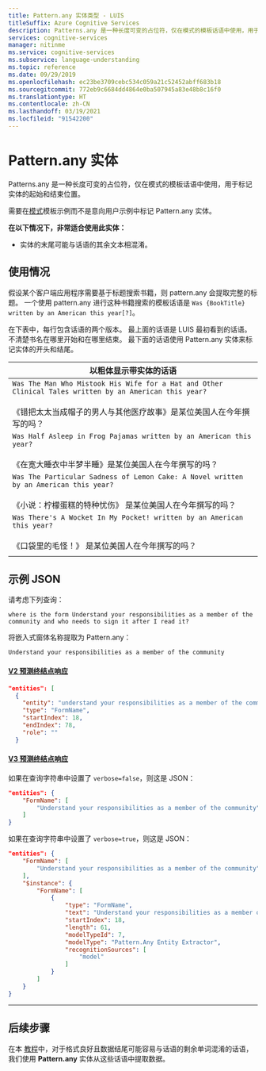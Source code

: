 ```yaml
---
title: Pattern.any 实体类型 - LUIS
titleSuffix: Azure Cognitive Services
description: Patterns.any 是一种长度可变的占位符，仅在模式的模板话语中使用，用于标记实体的起始和结束位置。
services: cognitive-services
manager: nitinme
ms.service: cognitive-services
ms.subservice: language-understanding
ms.topic: reference
ms.date: 09/29/2019
ms.openlocfilehash: ec23be3709cebc534c059a21c52452abff683b18
ms.sourcegitcommit: 772eb9c6684dd4864e0ba507945a83e48b8c16f0
ms.translationtype: HT
ms.contentlocale: zh-CN
ms.lasthandoff: 03/19/2021
ms.locfileid: "91542200"
---
```

# <a name="patternany-entity"></a>Pattern.any 实体

Patterns.any 是一种长度可变的占位符，仅在模式的模板话语中使用，用于标记实体的起始和结束位置。  

需要在[模式](luis-how-to-model-intent-pattern.md)模板示例而不是意向用户示例中标记 Pattern.any 实体。

**在以下情况下，非常适合使用此实体：**

* 实体的末尾可能与话语的其余文本相混淆。

## <a name="usage"></a>使用情况

假设某个客户端应用程序需要基于标题搜索书籍，则 pattern.any 会提取完整的标题。 一个使用 pattern.any 进行这种书籍搜索的模板话语是 `Was {BookTitle} written by an American this year[?]`。

在下表中，每行包含话语的两个版本。 最上面的话语是 LUIS 最初看到的话语。 不清楚书名在哪里开始和在哪里结束。 最下面的话语使用 Pattern.any 实体来标记实体的开头和结尾。

|以粗体显示带实体的话语|
|--|
|`Was The Man Who Mistook His Wife for a Hat and Other Clinical Tales written by an American this year?`<br><br>《错把太太当成帽子的男人与其他医疗故事》是某位美国人在今年撰写的吗？ |
|`Was Half Asleep in Frog Pajamas written by an American this year?`<br><br>《在宽大睡衣中半梦半睡》是某位美国人在今年撰写的吗？ |
|`Was The Particular Sadness of Lemon Cake: A Novel written by an American this year?`<br><br>《小说：柠檬蛋糕的特种忧伤》  是某位美国人在今年撰写的吗？|
|`Was There's A Wocket In My Pocket! written by an American this year?`<br><br>《口袋里的毛怪！》  是某位美国人在今年撰写的吗？|
||



## <a name="example-json"></a>示例 JSON

请考虑下列查询：

`where is the form Understand your responsibilities as a member of the community and who needs to sign it after I read it?`

将嵌入式窗体名称提取为 Pattern.any：

`Understand your responsibilities as a member of the community`

#### <a name="v2-prediction-endpoint-response"></a>[V2 预测终结点响应](#tab/V2)

```JSON
"entities": [
  {
    "entity": "understand your responsibilities as a member of the community",
    "type": "FormName",
    "startIndex": 18,
    "endIndex": 78,
    "role": ""
  }
```


#### <a name="v3-prediction-endpoint-response"></a>[V3 预测终结点响应](#tab/V3)

如果在查询字符串中设置了 `verbose=false`，则这是 JSON：

```json
"entities": {
    "FormName": [
        "Understand your responsibilities as a member of the community"
    ]
}
```

如果在查询字符串中设置了 `verbose=true`，则这是 JSON：

```json
"entities": {
    "FormName": [
        "Understand your responsibilities as a member of the community"
    ],
    "$instance": {
        "FormName": [
            {
                "type": "FormName",
                "text": "Understand your responsibilities as a member of the community",
                "startIndex": 18,
                "length": 61,
                "modelTypeId": 7,
                "modelType": "Pattern.Any Entity Extractor",
                "recognitionSources": [
                    "model"
                ]
            }
        ]
    }
}
```

* * *

## <a name="next-steps"></a>后续步骤

在本 [教程](luis-tutorial-pattern.md)中，对于格式良好且数据结尾可能容易与话语的剩余单词混淆的话语，我们使用 **Pattern.any** 实体从这些话语中提取数据。
